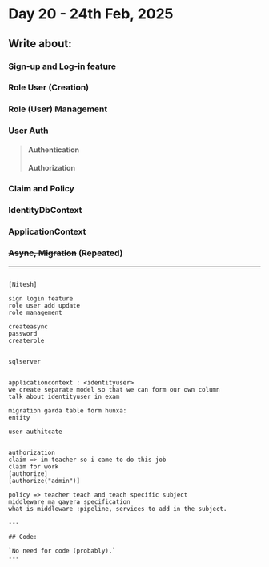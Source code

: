 # Day 20 - 24th Feb, 2025

## Write about:

### Sign-up and Log-in feature

### Role User (Creation)

### Role (User) Management

### User Auth
> #### Authentication
> #### Authorization

### Claim and Policy

### IdentityDbContext

### ApplicationContext

### ~~Async, Migration~~ (Repeated)

---

```

[Nitesh]

sign login feature
role user add update
role management

createasync
password
createrole


sqlserver


applicationcontext : <identityuser>
we create separate model so that we can form our own column
talk about identityuser in exam

migration garda table form hunxa:
entity 

user authitcate 


authorization 
claim => im teacher so i came to do this job 
claim for work
[authorize]
[authorize("admin")] 

policy => teacher teach and teach specific subject
middleware ma gayera specification
what is middleware :pipeline, services to add in the subject.

---

## Code:

`No need for code (probably).`
---
